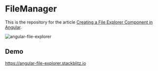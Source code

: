 # FileManager
This is the repository for the article [Creating a File Explorer Component in Angular](https://malcoded.com/posts/angular-file-explorer-component).

![angular-file-explorer](https://raw.githubusercontent.com/LukasMarx/angular-file-manager/master/angular-file-explorer.png)

## Demo

https://angular-file-explorer.stackblitz.io
